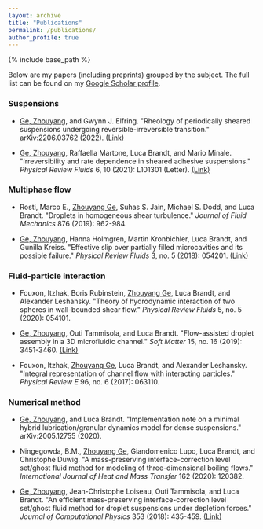 ```yaml
---
layout: archive
title: "Publications"
permalink: /publications/
author_profile: true
---
```


<!-- {% if site.author.googlescholar %}
  You can also find my articles on <u><a href="{{author.googlescholar}}">my Google Scholar profile</a>.</u>
{% endif %} -->

{% include base_path %}

<!-- {% for post in site.publications reversed %}
  {% include archive-single.html %}
{% endfor %} -->

Below are my papers (including preprints) grouped by the subject.
The full list can be found on my [Google Scholar profile](https://scholar.google.com/citations?user=2UWxT3cAAAAJ&hl=en).

### Suspensions

* <u>Ge, Zhouyang</u>, and Gwynn J. Elfring. "Rheology of periodically sheared suspensions undergoing reversible-irreversible transition." arXiv:2206.03762 (2022).
[(Link)](https://arxiv.org/abs/2206.03762)

* <u>Ge, Zhouyang</u>, Raffaella Martone, Luca Brandt, and Mario Minale. "Irreversibility and rate dependence in sheared adhesive suspensions." *Physical Review Fluids* 6, 10 (2021): L101301 (Letter).
[(Link)](https://journals.aps.org/prfluids/abstract/10.1103/PhysRevFluids.6.L101301)

### Multiphase flow

* Rosti, Marco E., <u>Zhouyang Ge</u>, Suhas S. Jain, Michael S. Dodd, and Luca Brandt. "Droplets in homogeneous shear turbulence." *Journal of Fluid Mechanics* 876 (2019): 962-984.

* <u>Ge, Zhouyang</u>, Hanna Holmgren, Martin Kronbichler, Luca Brandt, and Gunilla Kreiss. "Effective slip over partially filled microcavities and its possible failure." *Physical Review Fluids* 3, no. 5 (2018): 054201.
[(Link)](https://journals.aps.org/prfluids/abstract/10.1103/PhysRevFluids.3.054201)

### Fluid-particle interaction

* Fouxon, Itzhak, Boris Rubinstein, <u>Zhouyang Ge</u>, Luca Brandt, and Alexander Leshansky. "Theory of hydrodynamic interaction of two spheres in wall-bounded shear flow." *Physical Review Fluids* 5, no. 5 (2020): 054101.

* <u>Ge, Zhouyang</u>, Outi Tammisola, and Luca Brandt. "Flow-assisted droplet assembly in a 3D microfluidic channel." *Soft Matter* 15, no. 16 (2019): 3451-3460.
[(Link)](https://pubs.rsc.org/en/content/articlehtml/2019/sm/c8sm02479k)

* Fouxon, Itzhak, <u>Zhouyang Ge</u>, Luca Brandt, and Alexander Leshansky. "Integral representation of channel flow with interacting particles." *Physical Review E* 96, no. 6 (2017): 063110.

### Numerical method

* <u>Ge, Zhouyang</u>, and Luca Brandt. "Implementation note on a minimal hybrid lubrication/granular dynamics model for dense suspensions." arXiv:2005.12755 (2020).

* Ningegowda, B.M., <u>Zhouyang Ge</u>, Giandomenico Lupo, Luca Brandt, and Christophe Duwig. "A mass-preserving interface-correction level set/ghost fluid method for modeling of three-dimensional boiling flows." *International Journal of Heat and Mass Transfer* 162 (2020): 120382.

* <u>Ge, Zhouyang</u>, Jean-Christophe Loiseau, Outi Tammisola, and Luca Brandt. "An efficient mass-preserving interface-correction level set/ghost fluid method for droplet suspensions under depletion forces." *Journal of Computational Physics* 353 (2018): 435-459. [(Link)](https://www.sciencedirect.com/science/article/pii/S0021999117308136?casa_token=X6zulI0fNJkAAAAA:D6Oz65POsroKUl5LtMCakbYo7s5oJLR_M0bYQZ4U8ADagY5dh2XWdV6ycYL0l7X6FzLVSQaQUwr1)
